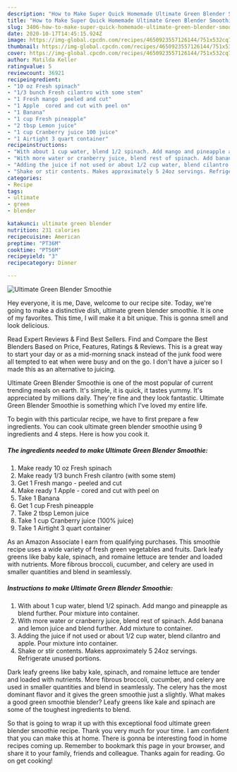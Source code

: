 ```yaml
---
description: "How to Make Super Quick Homemade Ultimate Green Blender Smoothie"
title: "How to Make Super Quick Homemade Ultimate Green Blender Smoothie"
slug: 3406-how-to-make-super-quick-homemade-ultimate-green-blender-smoothie
date: 2020-10-17T14:45:15.924Z
image: https://img-global.cpcdn.com/recipes/4650923557126144/751x532cq70/ultimate-green-blender-smoothie-recipe-main-photo.jpg
thumbnail: https://img-global.cpcdn.com/recipes/4650923557126144/751x532cq70/ultimate-green-blender-smoothie-recipe-main-photo.jpg
cover: https://img-global.cpcdn.com/recipes/4650923557126144/751x532cq70/ultimate-green-blender-smoothie-recipe-main-photo.jpg
author: Matilda Keller
ratingvalue: 5
reviewcount: 36921
recipeingredient:
- "10 oz Fresh spinach"
- "1/3 bunch Fresh cilantro with some stem"
- "1 Fresh mango  peeled and cut"
- "1 Apple  cored and cut with peel on"
- "1 Banana"
- "1 cup Fresh pineapple"
- "2 tbsp Lemon juice"
- "1 cup Cranberry juice 100 juice"
- "1 Airtight 3 quart container"
recipeinstructions:
- "With about 1 cup water, blend 1/2 spinach. Add mango and pineapple as blend further. Pour mixture into container."
- "With more water or cranberry juice, blend rest of spinach. Add banana and lemon juice and blend further. Add mixture to container."
- "Adding the juice if not used or about 1/2 cup water, blend cilantro and apple. Pour mixture into container."
- "Shake or stir contents. Makes approximately 5 24oz servings. Refrigerate unused portions."
categories:
- Recipe
tags:
- ultimate
- green
- blender

katakunci: ultimate green blender 
nutrition: 231 calories
recipecuisine: American
preptime: "PT36M"
cooktime: "PT56M"
recipeyield: "3"
recipecategory: Dinner

---
```



![Ultimate Green Blender Smoothie](https://img-global.cpcdn.com/recipes/4650923557126144/751x532cq70/ultimate-green-blender-smoothie-recipe-main-photo.jpg)

Hey everyone, it is me, Dave, welcome to our recipe site. Today, we're going to make a distinctive dish, ultimate green blender smoothie. It is one of my favorites. This time, I will make it a bit unique. This is gonna smell and look delicious.

Read Expert Reviews &amp; Find Best Sellers. Find and Compare the Best Blenders Based on Price, Features, Ratings &amp; Reviews. This is a great way to start your day or as a mid-morning snack instead of the junk food were all tempted to eat when were busy and on the go. I don&#39;t have a juicer so I made this as an alternative to juicing.

Ultimate Green Blender Smoothie is one of the most popular of current trending meals on earth. It's simple, it is quick, it tastes yummy. It's appreciated by millions daily. They're fine and they look fantastic. Ultimate Green Blender Smoothie is something which I've loved my entire life.


To begin with this particular recipe, we have to first prepare a few ingredients. You can cook ultimate green blender smoothie using 9 ingredients and 4 steps. Here is how you cook it.

<!--inarticleads1-->

##### The ingredients needed to make Ultimate Green Blender Smoothie:

1. Make ready 10 oz Fresh spinach
1. Make ready 1/3 bunch Fresh cilantro (with some stem)
1. Get 1 Fresh mango - peeled and cut
1. Make ready 1 Apple - cored and cut with peel on
1. Take 1 Banana
1. Get 1 cup Fresh pineapple
1. Take 2 tbsp Lemon juice
1. Take 1 cup Cranberry juice (100% juice)
1. Take 1 Airtight 3 quart container


As an Amazon Associate I earn from qualifying purchases. This smoothie recipe uses a wide variety of fresh green vegetables and fruits. Dark leafy greens like baby kale, spinach, and romaine lettuce are tender and loaded with nutrients. More fibrous broccoli, cucumber, and celery are used in smaller quantities and blend in seamlessly. 

<!--inarticleads2-->

##### Instructions to make Ultimate Green Blender Smoothie:

1. With about 1 cup water, blend 1/2 spinach. Add mango and pineapple as blend further. Pour mixture into container.
1. With more water or cranberry juice, blend rest of spinach. Add banana and lemon juice and blend further. Add mixture to container.
1. Adding the juice if not used or about 1/2 cup water, blend cilantro and apple. Pour mixture into container.
1. Shake or stir contents. Makes approximately 5 24oz servings. Refrigerate unused portions.


Dark leafy greens like baby kale, spinach, and romaine lettuce are tender and loaded with nutrients. More fibrous broccoli, cucumber, and celery are used in smaller quantities and blend in seamlessly. The celery has the most dominant flavor and it gives the green smoothie just a slightly. What makes a good green smoothie blender? Leafy greens like kale and spinach are some of the toughest ingredients to blend. 

So that is going to wrap it up with this exceptional food ultimate green blender smoothie recipe. Thank you very much for your time. I am confident that you can make this at home. There is gonna be interesting food in home recipes coming up. Remember to bookmark this page in your browser, and share it to your family, friends and colleague. Thanks again for reading. Go on get cooking!
